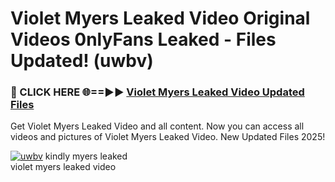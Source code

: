 # Violet Myers Leaked Video Original Videos 0nlyFans Leaked - Files Updated! (uwbv)

<h3>🔴 CLICK HERE 🌐==►► <a href="https://tinyurl.com/ms9xzufz" rel="nofollow">Violet Myers Leaked Video Updated Files</a></h3>

Get Violet Myers Leaked Video and all content. Now you can access all videos and pictures of Violet Myers Leaked Video. New Updated Files 2025!

[![uwbv](https://i.imgur.com/PQ7UWWw.gif)](https://tinyurl.com/ms9xzufz)
kindly myers leaked<br>
violet myers leaked video